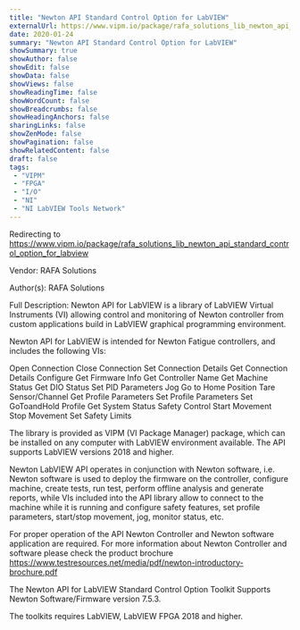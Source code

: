 ```yaml
---
title: "Newton API Standard Control Option for LabVIEW"
externalUrl: https://www.vipm.io/package/rafa_solutions_lib_newton_api_standard_control_option_for_labview
date: 2020-01-24
summary: "Newton API Standard Control Option for LabVIEW"
showSummary: true
showAuthor: false
showEdit: false
showData: false
showViews: false
showReadingTime: false
showWordCount: false
showBreadcrumbs: false
showHeadingAnchors: false
sharingLinks: false
showZenMode: false
showPagination: false
showRelatedContent: false
draft: false
tags:
 - "VIPM"
 - "FPGA"
 - "I/O"
 - "NI"
 - "NI LabVIEW Tools Network"
---
```


Redirecting to https://www.vipm.io/package/rafa_solutions_lib_newton_api_standard_control_option_for_labview

Vendor: RAFA Solutions

Author(s): RAFA Solutions
 
Full Description:
Newton API for LabVIEW is a library of LabVIEW Virtual Instruments (VI) allowing control and monitoring of Newton controller from custom applications build in LabVIEW graphical programming environment.

Newton API for LabVIEW is intended for Newton Fatigue controllers, and includes the following VIs:

Open Connection
Close Connection
Set Connection Details
Get Connection Details
Configure
Get Firmware Info
Get Controller Name
 Get Machine Status
Get DIO Status
Set PID Parameters
Jog
Go to Home Position
Tare Sensor/Channel
Get Profile Parameters
Set Profile Parameters
Set GoToandHold Profile
Get System Status
Safety Control
Start Movement
Stop Movement
Set Safety Limits

The library is provided as VIPM (VI Package Manager) package, which can be installed on any computer with LabVIEW environment available. The API supports LabVIEW versions 2018 and higher.

Newton LabVIEW API operates in conjunction with Newton software, i.e. Newton software is used to deploy the firmware on the controller, configure machine, create tests, run test, perform offline analysis and generate reports, while VIs included into the API library allow to connect to the machine while it is running and configure safety features, set profile parameters, start/stop movement, jog, monitor status, etc.

For proper operation of the API Newton Controller and Newton software application are required. For more information about Newton Controller and software please check the product brochure https://www.testresources.net/media/pdf/newton-introductory-brochure.pdf

The Newton API for LabVIEW Standard Control Option Toolkit Supports Newton Software/Firmware version 7.5.3.

The toolkits requires LabVIEW, LabVIEW FPGA 2018 and higher.
